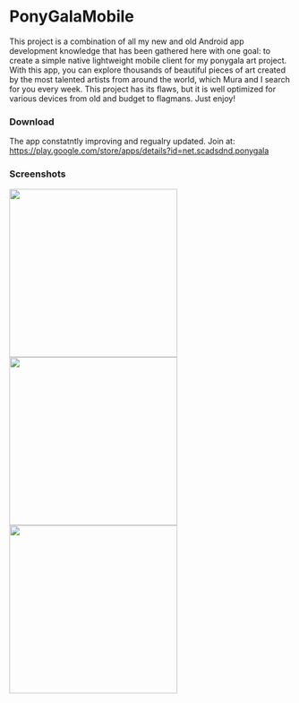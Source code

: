 # PonyGalaMobile
This project is a combination of all my new and old Android app development knowledge that has been gathered here with one goal: to create a simple native lightweight mobile client for my ponygala art project. With this app, you can explore thousands of beautiful pieces of art created by the most talented artists from around the world, which Mura and I search for you every week. This project has its flaws, but it is well optimized for various devices from old and budget to flagmans. Just enjoy!

### Download
The app constatntly improving and regualry updated. Join at:  
https://play.google.com/store/apps/details?id=net.scadsdnd.ponygala

### Screenshots
<img src="https://github.com/scadl/PonyGalaMobile/blob/main/screens/Main.png" width="300"> <img src="https://github.com/scadl/PonyGalaMobile/blob/main/screens/Category.png" width="300"> <img src="https://github.com/scadl/PonyGalaMobile/blob/main/screens/Full.png" width="300">
